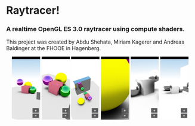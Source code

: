 # Raytracer!
### A realtime OpenGL ES 3.0 raytracer using compute shaders.
This project was created by Abdu Shehata, Miriam Kagerer and Andreas Baldinger at the FHOOE in Hagenberg.

<p align="middle">
<img src="./app/img/store_screen_1.jpeg" width="15%">

<img src="./app/img/store_screen_2.jpeg" width="15%">

<img src="./app/img/store_screen_3.jpeg" width="15%">

<img src="./app/img/store_screen_4.jpeg" width="15%">

<img src="./app/img/store_screen_5.jpeg" width="15%">

<img src="./app/img/store_screen_6.jpeg" width="15%">
</p>
